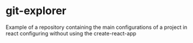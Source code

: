 # git-explorer
Example of a repository containing the main configurations of a project in react configuring without using the create-react-app
